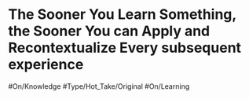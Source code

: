 # The Sooner You Learn Something, the Sooner You can Apply and Recontextualize Every subsequent experience
#On/Knowledge #Type/Hot_Take/Original #On/Learning 